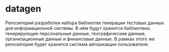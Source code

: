 # datagen
Репозиторий разработки набора библиотек генерации тестовых данных для информационной системы.
В нём будут хранится библиотеки, генерирующие персональные данные, географические данные, организационные данные и финансовые данные.
В рамках этого же репозитория будет хранится система авторизации пользователя.
